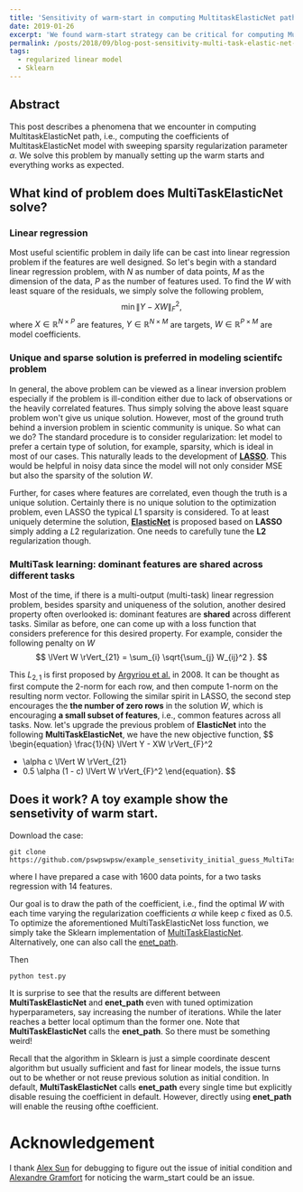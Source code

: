 ```yaml
---
title: 'Sensitivity of warm-start in computing MultitaskElasticNet path by coordinate descent in Sklearn'
date: 2019-01-26
excerpt: 'We found warm-start strategy can be critical for computing MultitaskElasticNet path using the coordinate descent implemented in Sklearn.'
permalink: /posts/2018/09/blog-post-sensitivity-multi-task-elastic-net-warm-starts/
tags:
  - regularized linear model
  - Sklearn
---
```


## Abstract

This post describes a phenomena that we encounter in computing MultitaskElasticNet path, i.e., computing the coefficients of MultitaskElasticNet model with sweeping sparsity regularization parameter $\alpha$. We solve this problem by manually setting up the warm starts and everything works as expected.

## What kind of problem does MultiTaskElasticNet solve?

### Linear regression

Most useful scientific problem in daily life can be cast into linear regression problem if the features are well designed. 
So let's begin with a standard linear regression problem, with $N$ as number of data points, $M$ as the dimension of the data,  $P$ as the number of features used. To find the $W$ with least square of the residuals, we simply solve the following problem,   
$$
\min \lVert Y - XW \rVert^2_{F},
$$
where $X \in \mathbb{R}^{N \times P}$ are features, $Y \in \mathbb{R}^{N \times M}$ are  targets, $W \in \mathbb{R}^{P \times M}$ are model coefficients.

### Unique and sparse solution is preferred in modeling scientifc problem  

In general, the above problem can be viewed as a linear inversion problem especially if the problem is ill-condition either due to lack of observations or the heavily correlated features. Thus simply solving the above least square problem won't give us unique solution. However, most of the ground truth behind a inversion problem in scientic community is unique. So what can we do? The standard procedure is to consider regularization: let model to prefer a certain type of solution, for example, sparsity, which is ideal in most of our cases. This naturally leads to the development of **[LASSO](https://en.wikipedia.org/wiki/Lasso_(statistics))**. This would be helpful in noisy data since the model will not only consider MSE but also the sparsity of the solution $W$. 

Further, for cases where features are correlated, even though the truth is a unique solution. Certainly there is no unique solution to the optimization problem, even LASSO the typical $L1$ sparsity is considered. To at least uniquely determine the solution, **[ElasticNet](https://en.wikipedia.org/wiki/Elastic_net_regularization)** is proposed based on **LASSO** simply adding a $L2$ regularization. One needs to carefully tune the **L2** regularization though.

### MultiTask learning: dominant features are shared across different tasks

Most of the time, if there is a multi-output (multi-task) linear regression problem, besides sparsity and uniqueness of the solution, another desired property often overlooked is: dominant features are **shared** across different tasks. Similar as before, one can come up with a loss function that considers preference for this desired property. For example, consider the following penalty on $W$
$$
\lVert W \rVert_{21} = \sum_{i} \sqrt{\sum_{j} W_{ij}^2 }.
$$

This $L_{2,1}$ is first proposed by [Argyriou et al.](https://ttic.uchicago.edu/~argyriou/papers/mtl_feat.pdf) in 2008. It can be thought as first compute the 2-norm for each row, and then compute 1-norm on the resulting norm vector. Following the similar spirit in LASSO, the second step encourages the **the number of zero rows** in the solution $W$, which is encouraging **a small subset of features**, i.e., common features across all tasks. Now. let's upgrade the previous problem of **ElasticNet** into the following **MultiTaskElasticNet**, we have the new objective function, 
$$
\begin{equation}
\frac{1}{N}  \lVert Y - XW \rVert_{F}^2
+ \alpha  c   \lVert W  \rVert_{21}
+ 0.5 \alpha (1 - c)  \lVert W \rVert_{F}^2
\end{equation}.
$$

## Does it work? A toy example show the sensetivity of warm start.

Download the case:
```
git clone https://github.com/pswpswpsw/example_sensetivity_initial_guess_MultiTaskElasticNet.git
```
where I have prepared a case with 1600 data points, for a two tasks regression with 14 features.

Our goal is to draw the path of the coefficient, i.e., find the optimal $W$ with each time varying the regularization coefficients $\alpha$ while keep $c$ fixed as 0.5. To optimize the aforementioned MultiTaskElasticNet loss function, we simply take the Sklearn implementation of [MultiTaskElasticNet](https://scikit-learn.org/stable/modules/generated/sklearn.linear_model.MultiTaskElasticNet.html). Alternatively, one can also call the [enet_path](https://scikit-learn.org/stable/modules/generated/sklearn.linear_model.enet_path.html). 

Then
```
python test.py
```

It is surprise to see that the results are different between **MultiTaskElasticNet** and **enet_path** even with tuned optimization hyperparameters, say increasing the number of iterations. While the later reaches a better local optimum than the former one. Note that **MultiTaskElasticNet** calls the **enet_path**. So there must be something weird! 

Recall that the algorithm in Sklearn is just a simple coordinate descent algorithm but usually sufficient and fast for linear models, the issue turns out to be whether or not reuse previous solution as initial condition. In default, **MultiTaskElasticNet** calls **enet_path** every single time but explicitly disable resuing the coefficient in default. However, directly using **enet_path**  will enable the reusing ofthe coefficient. 


# Acknowledgement

I thank [Alex Sun](https://www.linkedin.com/in/weitao-sun/) for debugging to figure out the issue of initial condition and [Alexandre Gramfort](http://alexandre.gramfort.net/) for noticing the warm_start could be an issue. 